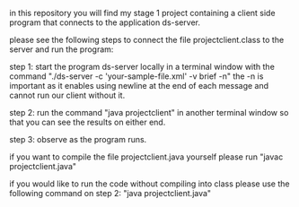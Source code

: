 in this repository you will find my stage 1 project containing a client side program that connects to the application ds-server.

please see the following steps to connect the file projectclient.class to the server and run the program:

step 1:
start the program ds-server locally in a terminal window with the command "./ds-server -c 'your-sample-file.xml' -v brief -n" 
the -n is important as it enables using newline at the end of each message and cannot run our client without it.

step 2: run the command "java projectclient" in another terminal window so that you can see the results on either end.

step 3: observe as the program runs.


if you want to compile the file projectclient.java yourself please run "javac projectclient.java"

if you would like to run the code without compiling into class please use the following command on step 2: "java projectclient.java"

